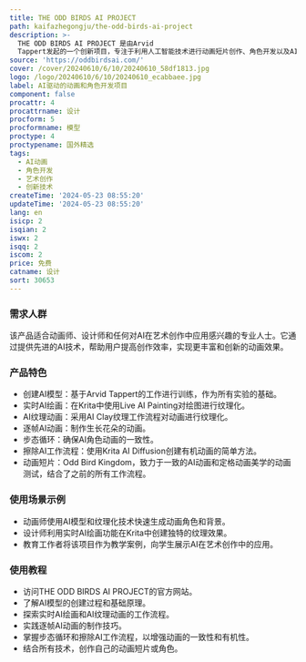 ```yaml
---
title: THE ODD BIRDS AI PROJECT
path: kaifazhegongju/the-odd-birds-ai-project
description: >-
  THE ODD BIRDS AI PROJECT 是由Arvid
  Tappert发起的一个创新项目，专注于利用人工智能技术进行动画短片创作、角色开发以及AI模型的构建和训练。该项目通过结合AI技术与艺术创作，探索了动画制作的新领域，为动画师和设计师提供了一种全新的工作方式。
source: 'https://oddbirdsai.com/'
cover: /cover/20240610/6/10/20240610_58df1813.jpg
logo: /logo/20240610/6/10/20240610_ecabbaee.jpg
label: AI驱动的动画和角色开发项目
component: false
procattr: 4
procattrname: 设计
procform: 5
procformname: 模型
proctype: 4
proctypename: 国外精选
tags:
  - AI动画
  - 角色开发
  - 艺术创作
  - 创新技术
createTime: '2024-05-23 08:55:20'
updateTime: '2024-05-23 08:55:20'
lang: en
isicp: 2
isqian: 2
iswx: 2
isqq: 2
iscom: 2
price: 免费
catname: 设计
sort: 30653
---
```




### 需求人群
该产品适合动画师、设计师和任何对AI在艺术创作中应用感兴趣的专业人士。它通过提供先进的AI技术，帮助用户提高创作效率，实现更丰富和创新的动画效果。

### 产品特色
* 创建AI模型：基于Arvid Tappert的工作进行训练，作为所有实验的基础。
* 实时AI绘画：在Krita中使用Live AI Painting对绘图进行纹理化。
* AI纹理动画：采用AI Clay纹理工作流程对动画进行纹理化。
* 逐帧AI动画：制作生长花朵的动画。
* 步态循环：确保AI角色动画的一致性。
* 擦除AI工作流程：使用Krita AI Diffusion创建有机动画的简单方法。
* 动画短片：Odd Bird Kingdom，致力于一致的AI动画和定格动画美学的动画测试，结合了之前的所有工作流程。

### 使用场景示例
* 动画师使用AI模型和纹理化技术快速生成动画角色和背景。
* 设计师利用实时AI绘画功能在Krita中创建独特的纹理效果。
* 教育工作者将该项目作为教学案例，向学生展示AI在艺术创作中的应用。

### 使用教程
* 访问THE ODD BIRDS AI PROJECT的官方网站。
* 了解AI模型的创建过程和基础原理。
* 探索实时AI绘画和AI纹理动画的工作流程。
* 实践逐帧AI动画的制作技巧。
* 掌握步态循环和擦除AI工作流程，以增强动画的一致性和有机性。
* 结合所有技术，创作自己的动画短片或角色。

  
